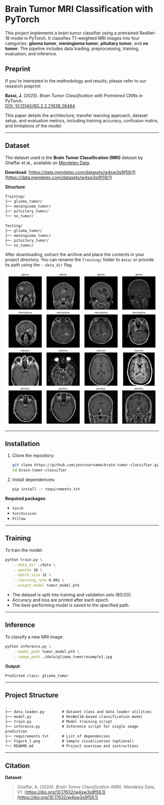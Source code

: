 

# Brain Tumor MRI Classification with PyTorch

This project implements a brain tumor classifier using a pretrained ResNet-18 model in PyTorch. It classifies T1-weighted MRI images into four categories: **glioma tumor**, **meningioma tumor**, **pituitary tumor**, and **no tumor**. The pipeline includes data loading, preprocessing, training, evaluation, and inference.

## Preprint

If you're interested in the methodology and results, please refer to our research preprint:

**Bassi, J.** (2025). *Brain Tumor Classification with Pretrained CNNs in PyTorch*.  
[DOI: 10.13140/RG.2.2.21638.28484](https://doi.org/10.13140/RG.2.2.21638.28484)

This paper details the architecture, transfer learning approach, dataset setup, and evaluation metrics, including training accuracy, confusion matrix, and limitations of the model.

---

## Dataset

The dataset used is the **Brain Tumor Classification (MRI)** dataset by Ghaffar et al., available on [Mendeley Data](https://data.mendeley.com/datasets/w4sw3s9f59/1).

**Download**:
[https://data.mendeley.com/datasets/w4sw3s9f59/1](https://data.mendeley.com/datasets/w4sw3s9f59/1)

**Structure**:

```
Training/
├── glioma_tumor/
├── meningioma_tumor/
├── pituitary_tumor/
└── no_tumor/

Testing/
├── glioma_tumor/
├── meningioma_tumor/
├── pituitary_tumor/
└── no_tumor/
```

After downloading, extract the archive and place the contents in your project directory. You can rename the `Training/` folder to `data/` or provide its path using the `--data_dir` flag.

![Sample Brain Tumor MRI](Figure_1.png)

---

## Installation

1. Clone the repository:

   ```bash
   git clone https://github.com/yourusername/brain-tumor-classifier.git
   cd brain-tumor-classifier
   ```

2. Install dependencies:

   ```bash
   pip install -r requirements.txt
   ```

**Required packages**:

* `torch`
* `torchvision`
* `Pillow`

---

## Training

To train the model:

```bash
python train.py \
    --data_dir ./data \
    --epochs 10 \
    --batch_size 32 \
    --learning_rate 0.001 \
    --output_model tumor_model.pth
```

* The dataset is split into training and validation sets (80/20).
* Accuracy and loss are printed after each epoch.
* The best-performing model is saved to the specified path.

---

## Inference

To classify a new MRI image:

```bash
python inference.py \
    --model_path tumor_model.pth \
    --image_path ./data/glioma_tumor/example1.jpg
```

**Output**:

```
Predicted class: glioma_tumor
```

---

## Project Structure

```
.
├── data_loader.py        # Dataset class and data loader utilities
├── model.py              # ResNet18-based classification model
├── train.py              # Model training script
├── inference.py          # Inference script for single image prediction
├── requirements.txt      # List of dependencies
├── Figure_1.png          # Sample visualization (optional)
└── README.md             # Project overview and instructions
```

---

## Citation

**Dataset**:

> Ghaffar, A. (2024). *Brain Tumor Classification (MRI)*. Mendeley Data, V1. [https://doi.org/10.17632/w4sw3s9f59.1](https://doi.org/10.17632/w4sw3s9f59.1)

